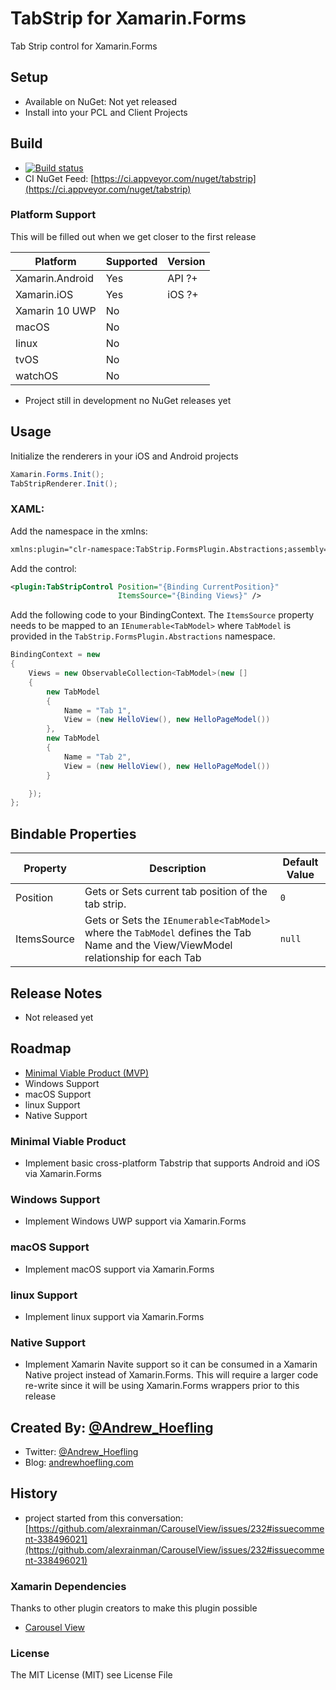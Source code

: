 # TabStrip for Xamarin.Forms
Tab Strip control for Xamarin.Forms

## Setup

* Available on NuGet: Not yet released
* Install into your PCL and Client Projects

## Build

* [![Build status](https://ci.appveyor.com/api/projects/status/d0frm6gffguiclpy?svg=true)](https://ci.appveyor.com/project/ahoefling/tabstrip)
* CI NuGet Feed: [https://ci.appveyor.com/nuget/tabstrip](https://ci.appveyor.com/nuget/tabstrip)
    
### Platform Support
This will be filled out when we get closer to the first release

| Platform         | Supported | Version     |
|------------------|-----------|-------------|
| Xamarin.Android  | Yes       | API ?+      |
| Xamarin.iOS      | Yes       | iOS ?+      |
| Xamarin 10 UWP   | No        |             |
| macOS            | No        |             |
| linux            | No        |             |
| tvOS             | No        |             |
| watchOS          | No        |             |


* Project still in development no NuGet releases yet

## Usage

Initialize the renderers in your iOS and Android projects

```c#
Xamarin.Forms.Init();
TabStripRenderer.Init();
```

### XAML: ####

Add the namespace in the xmlns:

```xml
xmlns:plugin="clr-namespace:TabStrip.FormsPlugin.Abstractions;assembly=TabStrip.FormsPlugin.Abstractions"
```

Add the control:

```xml
<plugin:TabStripControl Position="{Binding CurrentPosition}"
						ItemsSource="{Binding Views}" />
```

Add the following code to your BindingContext. The `ItemsSource` property needs to be mapped to an `IEnumerable<TabModel>` where `TabModel` is provided in the `TabStrip.FormsPlugin.Abstractions` namespace.
```c#
BindingContext = new 
{
	Views = new ObservableCollection<TabModel>(new [] 
	{
		new TabModel
        {
            Name = "Tab 1",
            View = (new HelloView(), new HelloPageModel())
        },
        new TabModel
        {
            Name = "Tab 2",
            View = (new HelloView(), new HelloPageModel())
        }

	});
};
```

## Bindable Properties

| Property    | Description                                                                                                                         | Default Value |
|-------------|-------------------------------------------------------------------------------------------------------------------------------------|-----------------|
| Position    | Gets or Sets current tab position of the tab strip.                                                                                 | `0`             |
| ItemsSource | Gets or Sets the `IEnumerable<TabModel>` where the `TabModel` defines the Tab Name and the View/ViewModel relationship for each Tab | `null`          |

## Release Notes

* Not released yet

## Roadmap

* [Minimal Viable Product (MVP)](https://github.com/ahoefling/TabStrip/wiki/Minimal-Viable-Product)
* Windows Support
* macOS Support
* linux Support
* Native Support

### Minimal Viable Product

* Implement basic cross-platform Tabstrip that supports Android and iOS via Xamarin.Forms

### Windows Support

* Implement Windows UWP support via Xamarin.Forms

### macOS Support

* Implement macOS support via Xamarin.Forms

### linux Support

* Implement linux support via Xamarin.Forms

### Native Support

* Implement Xamarin Navite support so it can be consumed in a Xamarin Native project instead of Xamarin.Forms. This will require a larger code re-write since it will be using Xamarin.Forms wrappers prior to this release

## Created By: [@Andrew_Hoefling](https://twitter.com/andrew_hoefling)

* Twitter: [@Andrew_Hoefling](https://twitter.com/andrew_hoefling)
* Blog: [andrewhoefling.com](http://www.andrewhoefling.com)

## History

* project started from this conversation: [https://github.com/alexrainman/CarouselView/issues/232#issuecomment-338496021](https://github.com/alexrainman/CarouselView/issues/232#issuecomment-338496021)

### Xamarin Dependencies

Thanks to other plugin creators to make this plugin possible

* [Carousel View](https://github.com/alexrainman/CarouselView)

### License

The MIT License (MIT) see License File